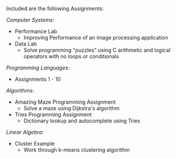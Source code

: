 
Included are the following Assignments:

*Computer Systems*:
- Performance Lab
  - Improving Performance of an image processing application
- Data Lab  
  - Solve programming "puzzles" using C arithmetic and logical operators with no loops or conditionals

*Programming Languages*:
- Assignments 1 - 10

*Algorithms*:
- Amazing Maze Programming Assignment
  - Solve a maze using Dijkstra's algorithm
- Tries Programming Assignment
  - Dictionary lookup and autocomplete using Tries

*Linear Algebra*:
- Cluster Example
  - Work through k-means clustering algorithm

